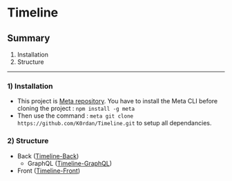 # Timeline

## Summary
1) Installation
2) Structure
---

### 1) Installation
- This project is [Meta repository](https://github.com/mateodelnorte/meta). You have to install the Meta CLI before cloning the project : 
`npm install -g meta`
- Then use the command : `meta git clone https://github.com/K0rdan/Timeline.git` to setup all dependancies.

### 2) Structure
- Back ([Timeline-Back](https://github.com/K0rdan/Timeline-Back))
  - GraphQL ([Timeline-GraphQL](https://github.com/K0rdan/Timeline-GraphQL))
- Front ([Timeline-Front](https://github.com/K0rdan/Timeline-Front)) 
